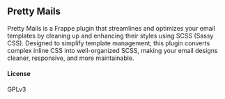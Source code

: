 ## Pretty Mails

Pretty Mails is a Frappe plugin that streamlines and optimizes your email templates by cleaning up and enhancing their styles using SCSS (Sassy CSS). Designed to simplify template management, this plugin converts complex inline CSS into well-organized SCSS, making your email designs cleaner, responsive, and more maintainable.

#### License

GPLv3